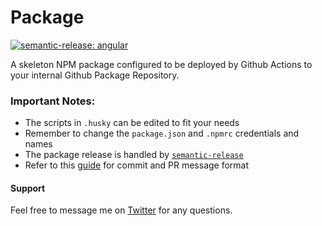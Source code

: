 # Package
[![semantic-release: angular](https://img.shields.io/badge/semantic--release-angular-e10079?logo=semantic-release)](https://github.com/semantic-release/semantic-release)

A skeleton NPM package configured to be deployed by Github Actions to your internal Github Package Repository.


### Important Notes:
- The scripts in `.husky` can be edited to fit your needs
- Remember to change the `package.json` and `.npmrc` credentials and names
- The package release is handled by [`semantic-release`](https://github.com/semantic-release/semantic-release)
- Refer to this [guide](https://github.com/angular/angular.js/blob/master/DEVELOPERS.md#commit-message-format) for commit and PR message format


#### Support
Feel free to message me on [Twitter](https://twitter.com/decodedwealth) for any questions.
